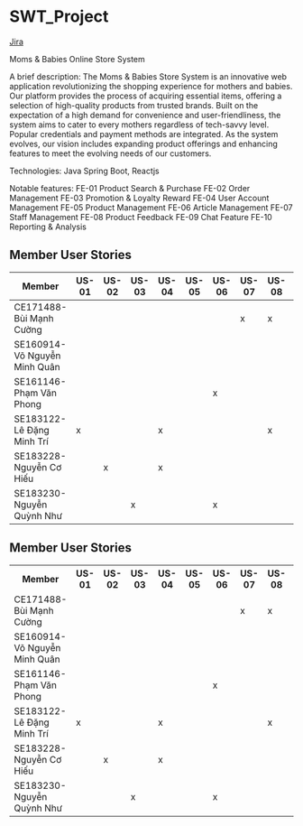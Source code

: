 # SWT_Project

[Jira](https://phongpv.atlassian.net/jira/software/c/projects/NNS/boards/6)

Moms & Babies Online Store System



A brief description: The Moms & Babies Store System is an innovative web application revolutionizing the shopping experience for mothers and babies. Our platform provides the process of acquiring essential items, offering a selection of high-quality products from trusted brands. Built on the expectation of a high demand for convenience and user-friendliness, the system aims to cater to every mothers regardless of tech-savvy level. Popular credentials and payment methods are integrated. As the system evolves, our vision includes expanding product offerings and enhancing features to meet the evolving needs of our customers.


Technologies: Java Spring Boot, Reactjs

Notable features:
FE-01	Product Search & Purchase
FE-02	Order Management
FE-03	Promotion & Loyalty Reward
FE-04	User Account Management
FE-05	Product Management
FE-06	Article Management
FE-07	Staff Management
FE-08	Product Feedback
FE-09	Chat Feature
FE-10	Reporting & Analysis


## Member User Stories

| Member | US-01 | US-02 | US-03 | US-04 | US-05 | US-06 | US-07 | US-08 | US-09 | US-10 | US-11 | US-12 | US-13 | US-14 | US-15 | US-16 | US-17 | US-18 | US-19 | US-20 | US-21 | US-22 | US-23 | US-24 | US-25 | US-26 | US-27 | US-28 | US-29 | US-30 |
|--------|-------|-------|-------|-------|-------|-------|-------|-------|-------|-------|-------|-------|-------|-------|-------|-------|-------|-------|-------|-------|-------|-------|-------|-------|-------|-------|-------|-------|-------|-------|
| CE171488-Bùi Mạnh Cường |       |       |       |       |       |       | x     | x     |       |       |       |       |       |       | x     |       |       |       |       |       |       |       |       |       |       | x     |       |       | x     |
| SE160914-Võ Nguyễn Minh Quân |       |       |       |       |       |       |       |       |       |       |       |       |       |       |       |       |       |       |       | x     |       |       | x     |       |       |       | x     | x     |       |       |
| SE161146-Phạm Văn Phong |       |       |       |       |       | x     |       |       |       |       |       |       | x     |       |       |       |       | x     |       |       |       | x     |       |       |       | x     |       |       |       | x     |
| SE183122-Lê Đặng Minh Trí | x     |       |       | x     |       |       |       | x     |       |       |       |       |       |       |       |       | x     |       |       |       |       |       |       |       |       | x     |       |       |       |
| SE183228-Nguyễn Cơ Hiếu |       | x     |       | x     |       |       |       |       | x     |       |       |       |       |       |       |       | x     |       |       |       |       |       |       |       | x     |       |       |       |       |
| SE183230-Nguyễn Quỳnh Như |       |       | x     |       |       | x     |       |       |       |       |       |       |       | x     |       |       |       |       |       | x     |       | x     |       |       |       |       | x     |       | x     |




## Member User Stories

<table>
  <tr>
    <th>Member</th>
    <th>US-01</th>
    <th>US-02</th>
    <th>US-03</th>
    <th>US-04</th>
    <th>US-05</th>
    <th>US-06</th>
    <th>US-07</th>
    <th>US-08</th>
    <th>US-09</th>
    <th>US-10</th>
    <th>US-11</th>
    <th>US-12</th>
    <th>US-13</th>
    <th>US-14</th>
    <th>US-15</th>
    <th>US-16</th>
    <th>US-17</th>
    <th>US-18</th>
    <th>US-19</th>
    <th>US-20</th>
    <th>US-21</th>
    <th>US-22</th>
    <th>US-23</th>
    <th>US-24</th>
    <th>US-25</th>
    <th>US-26</th>
    <th>US-27</th>
    <th>US-28</th>
    <th>US-29</th>
    <th>US-30</th>
  </tr>
  <tr>
    <td>CE171488-Bùi Mạnh Cường</td>
    <td></td><td></td><td></td><td></td><td></td><td></td><td>x</td><td>x</td><td></td><td></td><td></td><td></td><td></td><td></td><td>x</td><td></td><td></td><td></td><td></td><td></td><td></td><td></td><td></td><td></td><td>x</td><td></td><td></td><td>x</td>
  </tr>
  <tr>
    <td>SE160914-Võ Nguyễn Minh Quân</td>
    <td></td><td></td><td></td><td></td><td></td><td></td><td></td><td></td><td></td><td></td><td></td><td></td><td></td><td></td><td></td><td></td><td></td><td></td><td>x</td><td></td><td></td><td>x</td><td></td><td></td><td></td><td>x</td><td>x</td><td></td><td></td>
  </tr>
  <tr>
    <td>SE161146-Phạm Văn Phong</td>
    <td></td><td></td><td></td><td></td><td></td><td>x</td><td></td><td></td><td></td><td></td><td></td><td>x</td><td></td><td></td><td></td><td></td><td>x</td><td></td><td></td><td></td><td>x</td><td></td><td></td><td>x</td><td></td><td></td><td>x</td>
  </tr>
  <tr>
    <td>SE183122-Lê Đặng Minh Trí</td>
    <td>x</td><td></td><td></td><td>x</td><td></td><td></td><td></td><td>x</td><td></td><td></td><td></td><td></td><td></td><td></td><td></td><td></td><td>x</td><td></td><td></td><td></td><td></td><td></td><td></td><td>x</td><td></td><td></td><td></td>
  </tr>
  <tr>
    <td>SE183228-Nguyễn Cơ Hiếu</td>
    <td></td><td>x</td><td></td><td>x</td><td></td><td></td><td></td><td></td><td>x</td><td></td><td></td><td></td><td></td><td></td><td></td><td>x</td><td></td><td></td><td></td><td></td><td></td><td></td><td>x</td><td></td><td></td><td></td>
  </tr>
  <tr>
    <td>SE183230-Nguyễn Quỳnh Như</td>
    <td></td><td></td><td>x</td><td></td><td></td><td>x</td><td></td><td></td><td></td><td></td><td></td><td></td><td>x</td><td></td><td></td><td></td><td></td><td>x</td><td></td><td>x</td><td></td><td></td><td></td><td></td><td>x</td><td></td><td>x</td>
  </tr>
</table>

